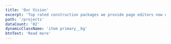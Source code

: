 ```yaml
---
title: 'Our Vision'
excerpt: 'Top rated construction packages we provide page editors now use Lorem as their default model text'
path: '/projects'
dataCount: '02'
dynamicClassName: 'item primary__bg'
btnText: 'Read more'
---
```

